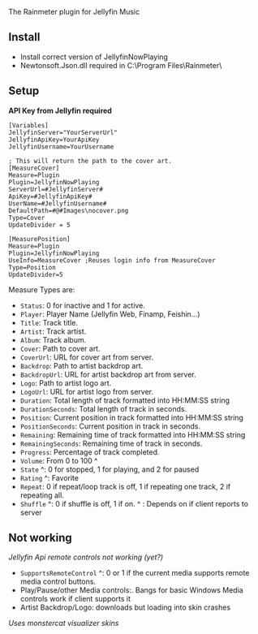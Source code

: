 The Rainmeter plugin for Jellyfin Music

## Install
* Install correct version of JellyfinNowPlaying
* Newtonsoft.Json.dll required in C:\Program Files\Rainmeter\
## Setup
**API Key from Jellyfin required**

```
[Variables]
JellyfinServer="YourServerUrl"
JellyfinApiKey=YourApiKey
JellyfinUsername=YourUsername

; This will return the path to the cover art.
[MeasureCover]
Measure=Plugin
Plugin=JellyfinNowPlaying
ServerUrl=#JellyfinServer#
ApiKey=#JellyfinApiKey#
UserName=#JellyfinUsername#
DefaultPath=#@#Images\nocover.png
Type=Cover
UpdateDivider = 5

[MeasurePosition]
Measure=Plugin
Plugin=JellyfinNowPlaying
UseInfo=MeasureCover ;Reuses login info from MeasureCover
Type=Position
UpdateDivider=5
```

Measure Types are:

- `Status`: 0 for inactive and 1 for active.
- `Player`: Player Name (Jellyfin Web, Finamp, Feishin...)
- `Title`: Track title.
- `Artist`: Track artist.
- `Album`: Track album.
- `Cover`: Path to cover art.
- `CoverUrl`: URL for cover art from server.
- `Backdrop`: Path to artist backdrop art.
- `BackdropUrl`: URL for artist backdrop art from server.
- `Logo`: Path to artist logo art.
- `LogoUrl`: URL for artist logo from server.
- `Duration`: Total length of track formatted into HH:MM:SS string
- `DurationSeconds`: Total length of track in seconds.
- `Position`: Current position in track formatted into HH:MM:SS string
- `PositionSeconds`: Current position in track in seconds.
- `Remaining`: Remaining time of track formatted into HH:MM:SS string
- `RemainingSeconds`: Remaining time of track in seconds.
- `Progress`: Percentage of track completed.
- `Volume`: From 0 to 100 ^
- `State` ^: 0 for stopped, 1 for playing, and 2 for paused
- `Rating` ^: Favorite
- `Repeat`: 0 if repeat/loop track is off, 1 if repeating one track, 2 if repeating all.
- `Shuffle` ^: 0 if shuffle is off, 1 if on.
^ : Depends on if client reports to server
## Not working
 *Jellyfin Api remote controls not working (yet?)*
* `SupportsRemoteControl` ^: 0 or 1 if the current media supports remote media control buttons.
* Play/Pause/other Media controls:. Bangs for basic Windows Media controls work if client supports it
* Artist Backdrop/Logo: downloads but loading into skin crashes

*Uses monstercat visualizer skins*